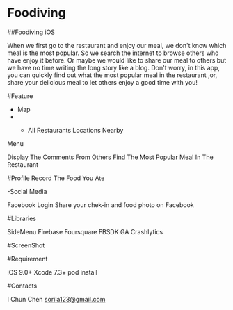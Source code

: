 # Foodiving
##Foodiving iOS

When we first go to the restaurant and enjoy our meal, we don't know which meal is the most popular. So we search the internet to browse others who have enjoy it before. Or maybe we would like to share our meal to others but we have no time writing the long story like a blog. Don't worry, in this app, you can quickly find out what the most popular meal in the restaurant ,or, share your delicious meal to let others enjoy a good time with you!


#Feature

<ul><li>Map<li></ul> 
<ul><ul><li>All Restaurants Locations Nearby</li></ul></ul>



<p>Menu<p>
Display The Comments From Others
Find The Most Popular Meal In The Restaurant


#Profile
Record The Food You Ate

-Social Media

Facebook Login 
Share your chek-in and food photo on Facebook



#Libraries

SideMenu
Firebase
Foursquare
FBSDK
GA
Crashlytics


#ScreenShot

       

#Requirement

iOS 9.0+
Xcode 7.3+
pod install


#Contacts

I Chun Chen 
sorila123@gmail.com
